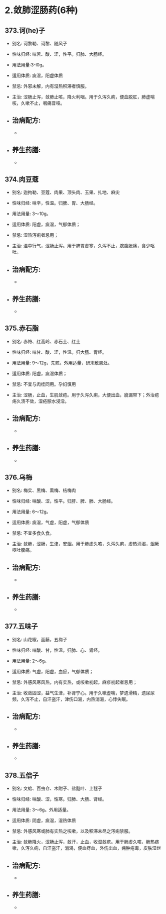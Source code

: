 # 2.敛肺涩肠药(6种)



## 373.诃(he)子

- 别名: 诃黎勒、诃黎、随风子
- 性味归经: 味苦、酸、涩，性平。归肺、大肠经。
- 用法用量:3-l0g。
- 适用体质: 痰湿，阳虚体质
- 禁忌: 外邪未解，内有湿热积滞者慎服。

- 主治: 涩肠止泻，敛肺止咳，降火利咽。用于久泻久痢，便血脱肛，肺虚喘咳，久嗽不止，咽痛音哑。
- 治病配方: 
  - 
  - 
  
- 养生药膳: 
  - 
  - 


## 374.肉豆蔻

- 别名: 迦拘勒、豆蔻、肉果、顶头肉、玉果、扎地、麻尖
- 性味归经: 味辛，性温。归脾、胃、大肠经。
- 用法用量: 3～10g。
- 适用体质: 阳虚，痰湿，气郁体质；
- 禁忌: 湿热泻痢者忌用；

- 主治: 温中行气，涩肠止泻。用于脾胃虚寒，久泻不止，脘腹胀痛，食少呕吐。
- 治病配方: 
  - 
  - 
  
- 养生药膳: 
  - 
  - 


## 375.赤石脂

- 别名: 赤符、红高岭、赤石土、红土
- 性味归经: 味甘、酸、涩，性温。归大肠、胃经。
- 用法用量: 9～12g，先煎。外用适量，研末敷患处。
- 适用体质: 阳虚，痰湿体质；
- 禁忌: 不宜与肉桂同用。孕妇慎用

- 主治: 涩肠，止血，生肌敛疮。用于久泻久痢，大便出血，崩漏带下；外治疮疡久溃不敛，湿疮脓水浸淫。
- 治病配方: 
  - 
  - 
  
- 养生药膳: 
  - 
  - 


## 376.乌梅
- 别名: 梅实、黑梅、熏梅、桔梅肉
- 性味归经: 味酸、涩，性平。归肝、脾、肺、大肠经。
- 用法用量: 6～12g。
- 适用体质: 痰湿，气虚，阳虚，气郁体质
- 禁忌: 不宜多食久食。

- 主治: 敛肺，涩肠，生津，安蛔。用于肺虚久咳，久泻久痢，虚热消渴，蛔厥呕吐腹痛。
- 治病配方: 
  - 
  - 
  
- 养生药膳: 
  - 
  - 


## 377.五味子

- 别名: 山花椒，面藤，五梅子
- 性味归经: 味酸、甘，性温。归肺、心、肾经。
- 用法用量: 2～6g。
- 适用体质: 气虚，阳虚，血瘀，气郁体质；
- 禁忌: 外感风寒风热，内有实热，或咳嗽初起，麻疹初起者忌用；

- 主治: 收敛固涩，益气生津，补肾宁心。用于久嗽虚喘，梦遗滑精，遗尿尿频，久泻不止，自汗盗汗，津伤口渴，内热消渴，心悸失眠。

- 治病配方: 
  - 
  - 
  
- 养生药膳: 
  - 
  - 


## 378.五倍子

- 别名: 文蛤、百虫仓、木附子、盐麸叶、上毬子
- 性味归经: 味酸、涩，性寒。归肺、大肠、肾经。
- 用法用量: 3～6g。外用适量。
- 适用体质: 阴虚，痰湿，湿热体质
- 禁忌: 外感风寒或肺有实热之咳嗽，以及积滞未尽之泻痢禁服。

- 主治: 敛肺降火，涩肠止泻，敛汗，止血，收湿敛疮。用于肺虚久咳，肺热痰嗽，久泻久痢，自汗盗汗，消渴，便血痔血，外伤出血，痈肿疮毒，皮肤湿烂
- 治病配方: 
  - 
  - 
  
- 养生药膳: 
  - 
  - 






